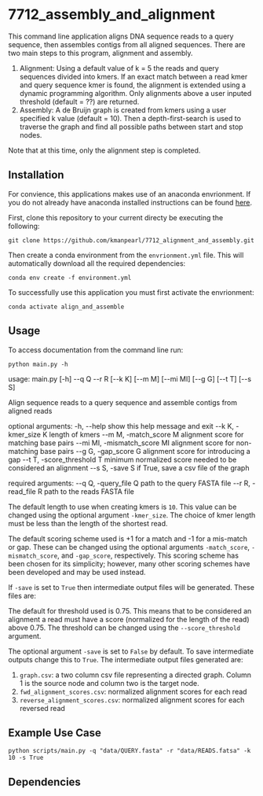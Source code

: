 # 7712_assembly_and_alignment

This command line application aligns DNA sequence reads to a query sequence, then assembles contigs from all aligned sequences. 
There are two main steps to this program, alignment and assembly. 

1. Alignment: Using a default value of k = 5 the reads and query sequences divided into kmers. 
If an exact match between a read kmer and query sequence kmer is found, the alignment is extended using a dynamic programming algorithm. 
Only alignments above a user inputed threshold (default = ??) are returned. 
1. Assembly: A de Bruijn graph is created from kmers using a user specified k value (default = 10). 
Then a depth-first-search is used to traverse the graph and find all possible paths between start and stop nodes. 

Note that at this time, only the alignment step is completed. 

## Installation 

For convience, this applications makes use of an anaconda envrionment. 
If you do not already have anaconda installed instructions can be found [here](https://docs.anaconda.com/anaconda/install/). 

First, clone this repository to your current directy be executing the following:

`git clone https://github.com/kmanpearl/7712_alignment_and_assembly.git`


Then create a conda environment from the `envrionment.yml` file. 
This will automatically download all the required dependencies: 

`conda env create -f environment.yml`

To successfully use this application you must first activate the envrionment:

`conda activate align_and_assemble`

## Usage 

To access documentation from the command line run:

`python main.py -h`

usage: main.py [-h] --q Q --r R [--k K] [--m M] [--mi MI] [--g G] [--t T] [--s S]

Align sequence reads to a query sequence and assemble contigs from aligned reads

optional arguments:
  -h, --help            show this help message and exit
  --k K, -kmer_size K   length of kmers
  --m M, -match_score M
                        alignment score for matching base pairs
  --mi MI, -mismatch_score MI
                        alignment score for non-matching base pairs
  --g G, -gap_score G   alignment score for introducing a gap
  --t T, -score_threshold T
                        minimum normalized score needed to be considered an alignment
  --s S, -save S        if True, save a csv file of the graph

required arguments:
  --q Q, -query_file Q  path to the query FASTA file
  --r R, -read_file R   path to the reads FASTA file

The default length to use when creating kmers is `10`. 
This value can be changed using the optional argument `-kmer_size`. 
The choice of kmer length must be less than the length of the shortest read. 

The default scoring scheme used is +1 for a match and -1 for a mis-match or gap. 
These can be changed using the optional arguments `-match_score`, `-mismatch_score`, and `-gap_score`, respectively. 
This scoring scheme has been chosen for its simplicity; 
however, many other scoring schemes have been developed and may be used instead. 

If `-save` is set to `True` then intermediate output files will be generated. 
These files are:

The default for threshold used is 0.75. 
This means that to be considered an alignment a read must have a score (normalized for the length of the read) above 0.75. 
The threshold can be changed using the  `--score_threshold` argument. 

The optional argument `-save` is set to `False` by default. 
To save intermediate outputs change this to `True`.
The intermediate output files generated are:


1. `graph.csv`: a two column csv file representing a directed graph.
Column 1 is the source node and column two is the target node. 
1. `fwd_alignment_scores.csv`: normalized alignment scores for each read 
2. `reverse_alignment_scores.csv`: normalized alignment scores for each reversed read 


## Example Use Case

`python scripts/main.py -q "data/QUERY.fasta" -r "data/READS.fatsa" -k 10 -s True`


## Dependencies 